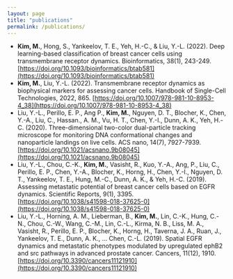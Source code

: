 ```yaml
---
layout: page
title: "publications"
permalink: /publications/
---
```


- **Kim, M.**, Hong, S., Yankeelov, T. E., Yeh, H.-C., & Liu, Y.-L. (2022). Deep learning-based classification of breast cancer cells using transmembrane receptor dynamics. Bioinformatics, 38(1), 243-249. [https://doi.org/10.1093/bioinformatics/btab581](https://doi.org/10.1093/bioinformatics/btab581)
- **Kim, M.**, Liu, Y.-L. (2022). Transmembrane receptor dynamics as biophysical markers for assessing cancer cells. Handbook of Single-Cell Technologies, 2022, 865. [https://doi.org/10.1007/978-981-10-8953-4_38](https://doi.org/10.1007/978-981-10-8953-4_38)
- Liu, Y.-L., Perillo, E. P., Ang P., **Kim, M.**, Nguyen, D. T., Blocher, K., Chen, Y.-A., Liu, C., Hassan., A. M., Vu, H. T., Chen, Y.-I., Dunn, A. K., Yeh, H.-C. (2020). Three-dimensional two-color dual-particle tracking microscope for monitoring DNA conformational changes and nanoparticle landings on live cells. ACS nano, 14(7), 7927-7939. [https://doi.org/10.1021/acsnano.9b08045](https://doi.org/10.1021/acsnano.9b08045)
- Liu, Y.-L., Chou, C.-K., **Kim, M.**, Vasisht, R., Kuo, Y.-A., Ang, P., Liu, C., Perillo, E. P., Chen, Y.-A., Blocher, K., Horng, H., Chen, Y.-I., Nguyen, D. T., Yankeelov, T. E., Hung, M.-C., Dunn, A. K., & Yeh, H.-C. (2019). Assessing metastatic potential of breast cancer cells based on EGFR dynamics. Scientific Reports, 9(1), 3395. [https://doi.org/10.1038/s41598-018-37625-0](https://doi.org/10.1038/s41598-018-37625-0)
- Liu, Y.-L., Horning, A. M., Lieberman, B., **Kim, M.**, Lin, C.-K., Hung, C.-N., Chou, C.-W., Wang, C.-M., Lin, C.-L., Kirma, N. B., Liss, M. A., Vasisht, R., Perillo, E. P., Blocher, K., Horng, H., Taverna, J. A., Ruan, J., Yankeelov, T. E., Dunn, A. K., … Chen, C.-L. (2019). Spatial EGFR dynamics and metastatic phenotypes modulated by upregulated ephB2 and src pathways in advanced prostate cancer. Cancers, 11(12), 1910. [https://doi.org/10.3390/cancers11121910](https://doi.org/10.3390/cancers11121910)